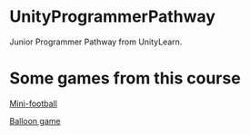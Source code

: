 # UnityProgrammerPathway
Junior Programmer Pathway from UnityLearn.

# Some games from this course
[Mini-football](https://play.unity.com/mg/other/prototype-4-95)

[Balloon game](https://play.unity.com/mg/other/webgl-builds-153127)
